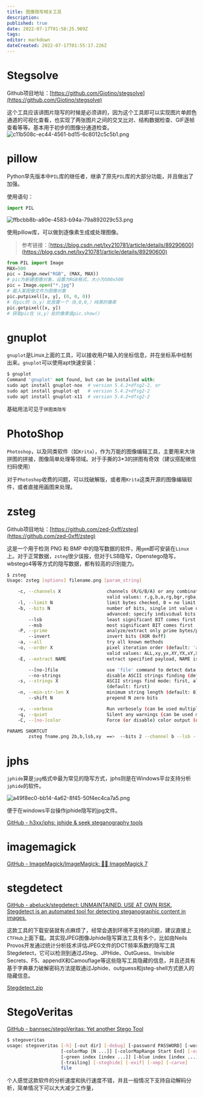 ```yaml
---
title: 图像隐写相关工具
description: 
published: true
date: 2022-07-17T01:58:25.989Z
tags: 
editor: markdown
dateCreated: 2022-07-17T01:55:17.226Z
---
```


# Stegsolve

Github项目地址：[https://github.com/Giotino/stegsolve](https://github.com/Giotino/stegsolve)

这个工具应该讲图片隐写的时候是必须讲的，因为这个工具即可以实现图片单颜色通道的可视化查看，也实现了两张图片之间的交叉比对、结构数据检查、GIF逐帧查看等等。基本用于初步的图像分通道检查。
![c11b508c-ec44-4561-bd15-6c8012c5c5b1.png](/c11b508c-ec44-4561-bd15-6c8012c5c5b1.png)

# pillow

Python早先版本中`PIL`库的继任者，继承了原先`PIL`库的大部分功能，并且做出了加强。

使用语句：

```python
import PIL
```

![ffbcbb8b-a80e-4583-b94a-79a892029c53.png](/ffbcbb8b-a80e-4583-b94a-79a892029c53.png)

使用pillow库，可以做到逐像素生成或处理图像。

> 参考链接：[https://blog.csdn.net/lxy210781/article/details/89290600](https://blog.csdn.net/lxy210781/article/details/89290600)

```python
from PIL import Image
MAX=500
pic = Image.new("RGB", (MAX, MAX))
# pic为新建图像对象，设置为RGB格式，大小为500x500
pic = Image.open("*.jpg")
# 载入某图像文件为图像对象
pic.putpixel([x, y], (0, 0, 0))
# 在pic的（x,y）处放置一个（0,0,0,）纯黑的像素
pic.getpixel([x, y])
# 获取pic在（x,y）处的像素值pic.show()
```

# gnuplot

`gnuplot`是Linux上面的工具，可以接收用户输入的坐标信息，并在坐标系中绘制出来。`gnuplot`可以使用apt快速安装：

```python
$ gnuplot
Command 'gnuplot' not found, but can be installed with:
sudo apt install gnuplot-nox  # version 5.4.2+dfsg2-2, or
sudo apt install gnuplot-qt   # version 5.4.2+dfsg2-2
sudo apt install gnuplot-x11  # version 5.4.2+dfsg2-2
```

基础用法可见于`拼图类隐写`

# PhotoShop

`Photoshop`，以及同类软件（如`Krita`），作为万能的图像编辑工具，主要用来大块拼图的拼接，图像简单处理等领域。对于手撕的3*3的拼图有奇效（建议搭配微信扫码使用）

对于`Photoshop`收费的问题，可以找破解版，或者用`Krita`这类开源的图像编辑软件，或者直接用画图来处理。

# zsteg

Github项目地址：[https://github.com/zed-0xff/zsteg](https://github.com/zed-0xff/zsteg)

这是一个用于检测 PNG 和 BMP 中的隐写数据的软件，用`gem`即可安装在`Linux`上。对于正常数据，`zsteg`很少误报，但对于LSB隐写，Openstego隐写，wbstego4等等方式的隐写数据，都有较高的识别能力。

```bash
$ zsteg
Usage: zsteg [options] filename.png [param_string]

    -c, --channels X                 channels (R/G/B/A) or any combination, comma separated
                                     valid values: r,g,b,a,rg,bgr,rgba,r3g2b3,...
    -l, --limit N                    limit bytes checked, 0 = no limit (default: 256)
    -b, --bits N                     number of bits, single int value or '1,3,5' or range '1-8'
                                     advanced: specify individual bits like '00001110' or '0x88'
        --lsb                        least significant BIT comes first
        --msb                        most significant BIT comes first
    -P, --prime                      analyze/extract only prime bytes/pixels
        --invert                     invert bits (XOR 0xff)
    -a, --all                        try all known methods
    -o, --order X                    pixel iteration order (default: 'auto')
                                     valid values: ALL,xy,yx,XY,YX,xY,Xy,bY,...
    -E, --extract NAME               extract specified payload, NAME is like '1b,rgb,lsb'

        --[no-]file                  use 'file' command to detect data type (default: YES)
        --no-strings                 disable ASCII strings finding (default: enabled)
    -s, --strings X                  ASCII strings find mode: first, all, longest, none
                                     (default: first)
    -n, --min-str-len X              minimum string length (default: 8)
        --shift N                    prepend N zero bits

    -v, --verbose                    Run verbosely (can be used multiple times)
    -q, --quiet                      Silent any warnings (can be used multiple times)
    -C, --[no-]color                 Force (or disable) color output (default: auto)

PARAMS SHORTCUT
        zsteg fname.png 2b,b,lsb,xy  ==>  --bits 2 --channel b --lsb --order xy
```

# jphs

`jphide`算是`jpg`格式中最为常见的隐写方式，jphs则是在Windows平台支持分析`jphide`的软件。

![a49f8ec0-bb14-4a62-8f45-50f4ec4ca7a5.png](/a49f8ec0-bb14-4a62-8f45-50f4ec4ca7a5.png)

 便于在windows平台操作jphide隐写的jpg文件。

[GitHub - h3xx/jphs: jphide & seek steganography tools](https://github.com/h3xx/jphs)


# imagemagick

[GitHub - ImageMagick/ImageMagick: 🧙‍♂️ ImageMagick 7](https://github.com/ImageMagick/ImageMagick)

# stegdetect

[GitHub - abeluck/stegdetect: UNMAINTAINED. USE AT OWN RISK. Stegdetect is an automated tool for detecting steganographic content in images.](https://github.com/abeluck/stegdetect)

这款工具的下载安装就有点麻烦了，经常会遇到环境不支持的问题，建议直接上`CTFHub`上面下载。其实现JPEG图像Jphide隐写算法工具有多个，比如由Neils Provos开发通过统计分析技术评估JPEG文件的DCT频率系数的隐写工具Stegdetect，它可以检测到通过JSteg、JPHide、OutGuess、Invisible Secrets、F5、appendX和Camouflage等这些隐写工具隐藏的信息，并且还具有基于字典暴力破解密码方法提取通过Jphide、outguess和jsteg-shell方式嵌入的隐藏信息。

[Stegdetect.zip](%E5%B7%A5%E5%85%B7%E7%B1%BB%E4%BB%8B%E7%BB%8D%208c0673b8caf24025a0a853c13f951ecb/Stegdetect.zip)

# **StegoVeritas**

[GitHub - bannsec/stegoVeritas: Yet another Stego Tool](https://github.com/bannsec/stegoVeritas/)

```bash
$ stegoveritas
usage: stegoveritas [-h] [-out dir] [-debug] [-password PASSWORD] [-wordlist WORDLIST] [-meta] [-imageTransform] [-bruteLSB]
                    [-colorMap [N ...]] [-colorMapRange Start End] [-extractLSB] [-red index [index ...]]
                    [-green index [index ...]] [-blue index [index ...]] [-alpha index [index ...]] [-extract_frames]
                    [-trailing] [-steghide] [-exif] [-xmp] [-carve]
                    file
```

个人感觉这款软件的分析速度和执行速度不错，并且一般情况下支持自动解码分析，简单情况下可以大大减少工作量，